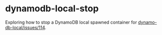 # dynamodb-local-stop

Exploring how to stop a DynamoDB local spawned container for [dynamo-db-local/issues/114](https://github.com/chrisguttandin/dynamo-db-local/issues/114#issuecomment-1500562253).
